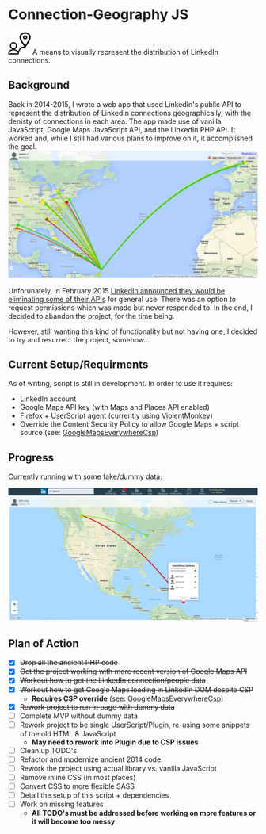 Connection-Geography JS
======

<img src="./screenshots/connect-geo.svg?raw=true&sanitize=true" height="45" width="45"/> A means to visually represent
the distribution of LinkedIn connections.

Background
------

Back in 2014-2015, I wrote a web app that used LinkedIn's public API to represent the distribution of LinkedIn
connections geographically, with the denisty of connections in each area. The app made use of vanilla JavaScript, Google
Maps JavaScript API, and the LinkedIn PHP API. It worked and, while I still had various plans to improve on it, it
accomplished the goal.
<img src="./screenshots/screenshot-connectgeo-20140113.png?raw=true" title="Connection-Geography (original)"  />

Unforunately, in February 2015 [LinkedIn announced they would be eliminating some of their
APIs](https://developer.linkedin.com/blog/posts/2015/developer-program-changes) for general use. There was an option to
request permissions which was made but never responded to. In the end, I decided to abandon the project, for the time
being.

However, still wanting this kind of functionality but not having one, I decided to try and resurrect the project,
somehow...

Current Setup/Requirments
------

As of writing, script is still in development. In order to use it requires:
 - LinkedIn account
 - Google Maps API key (with Maps and Places API enabled)
 - Firefox + UserScript agent (currently using [ViolentMonkey](https://violentmonkey.github.io/))
 - Override the Content Security Policy to allow Google Maps + script source (see:
   [GoogleMapsEverywhereCsp](https://github.com/iamovrhere/GoogleMapsEverywhereCsp))

Progress
------

Currently running with some fake/dummy data:

<img src="./screenshots/screenshot-connectgeo-20190428.png?raw=true" title="Connection-Geography (fake data)"  />

Plan of Action
------

* [x] ~~Drop all the ancient PHP code~~
* [x] ~~Get the project working with more recent version of Google Maps API~~
* [x] ~~Workout how to get the LinkedIn connection/people data~~
* [x] ~~Workout how to get Google Maps loading in LinkedIn DOM despite CSP~~
  * **Requires CSP override** (see: [GoogleMapsEverywhereCsp](https://github.com/iamovrhere/GoogleMapsEverywhereCsp))
* [x] ~~Rework project to run in page with dummy data~~
* [ ] Complete MVP without dummy data
* [ ] Rework project to be single UserScript/Plugin, re-using some snippets of the old HTML & JavaScript
  * **May need to rework into Plugin due to CSP issues**
* [ ] Clean up TODO's
* [ ] Refactor and modernize ancient 2014 code.
* [ ] Rework the project using actual library vs. vanilla JavaScript
* [ ] Remove inline CSS (in most places)
* [ ] Convert CSS to more flexible SASS
* [ ] Detail the setup of this script + dependencies
* [ ] Work on missing features
  * **All TODO's must be addressed before working on more features or it will become too messy**
